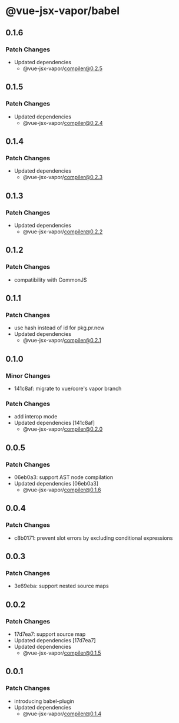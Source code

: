 # @vue-jsx-vapor/babel

## 0.1.6

### Patch Changes

- Updated dependencies
  - @vue-jsx-vapor/compiler@0.2.5

## 0.1.5

### Patch Changes

- Updated dependencies
  - @vue-jsx-vapor/compiler@0.2.4

## 0.1.4

### Patch Changes

- Updated dependencies
  - @vue-jsx-vapor/compiler@0.2.3

## 0.1.3

### Patch Changes

- Updated dependencies
  - @vue-jsx-vapor/compiler@0.2.2

## 0.1.2

### Patch Changes

- compatibility with CommonJS

## 0.1.1

### Patch Changes

- use hash instead of id for pkg.pr.new
- Updated dependencies
  - @vue-jsx-vapor/compiler@0.2.1

## 0.1.0

### Minor Changes

- 141c8af: migrate to vue/core's vapor branch

### Patch Changes

- add interop mode
- Updated dependencies [141c8af]
  - @vue-jsx-vapor/compiler@0.2.0

## 0.0.5

### Patch Changes

- 06eb0a3: support AST node compilation
- Updated dependencies [06eb0a3]
  - @vue-jsx-vapor/compiler@0.1.6

## 0.0.4

### Patch Changes

- c8b0171: prevent slot errors by excluding conditional expressions

## 0.0.3

### Patch Changes

- 3e69eba: support nested source maps

## 0.0.2

### Patch Changes

- 17d7ea7: support source map
- Updated dependencies [17d7ea7]
- Updated dependencies
  - @vue-jsx-vapor/compiler@0.1.5

## 0.0.1

### Patch Changes

- introducing babel-plugin
- Updated dependencies
  - @vue-jsx-vapor/compiler@0.1.4
